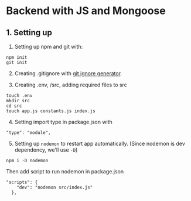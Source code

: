 # Backend with JS and Mongoose

## 1. Setting up 
1. Setting up npm and git with: 
```
npm init
git init
```

2. Creating .gitignore with [git ignore generator](https://mrkandreev.name/snippets/gitignore-generator/#Node).

3. Creating .env, /src, adding required files to src
```
touch .env
mkdir src
cd src
touch app.js constants.js index.js
```
4. Setting import type in package.json with
```
"type": "module",
```

5. Setting up `nodemon` to restart app automatically. (Since nodemon is dev dependency, we'll use `-D`)

```
npm i -D nodemon
```

Then add script to run nodemon in package.json
```
"scripts": {
    "dev": "nodemon src/index.js"
  },
```
